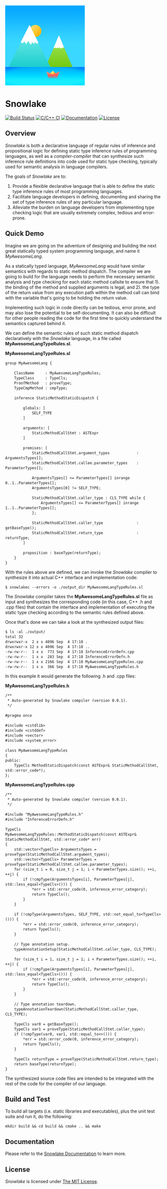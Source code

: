 ![Snowlake Logo](/resources/SnowlakeIcon_256.png)


# Snowlake

[![Build Status](https://travis-ci.org/tetrachrome/Snowlake.svg?branch=master)](https://travis-ci.org/tetrachrome/Snowlake)
[![C/C++ CI](https://github.com/tetrachrome/Snowlake/workflows/C/C++%20CI/badge.svg)](https://github.com/tetrachrome/Snowlake/actions)
[![Documentation](https://readthedocs.org/projects/snowlake/badge/?version=latest)](https://snowlake.readthedocs.io/en/latest/)
[![License](https://img.shields.io/badge/license-MIT-blue.svg)](https://opensource.org/licenses/MIT)


## Overview

*Snowlake* is both a declarative language of regular rules of inference
and propositional logic for defining static type inference rules of
programming languages, as well as a *compiler-compiler* that can
synthesize such inference rule definitions into code used for static type
checking, typically used for semantic analysis in language compilers.

The goals of *Snowlake* are to:

  1. Provide a flexible declarative language that is able to define the static
     type inference rules of most programming languages.
  2. Facilitate language developers in defining, documenting and sharing
     the set of type inference rules of any particular language.
  3. Alleviate the burden on language developers from implementing type
     checking logic that are usually extremely complex, tedious and error-prone.


## Quick Demo

Imagine we are going on the adventure of designing and building the next great
statically typed system programming language, and name it *MyAwesomeLang*.

As a statically typed language, *MyAwesomeLang* would have similar semantics with
regards to static method dispatch. The compiler we are going to build for the
language needs to perform the necessary semantic analysis and type checking for
each static method callsite to ensure that 1). the binding of the method and
supplied arguments is legal, and 2). the type of the return value from any
execution path within the method call can bind with the variable that's going
to be holding the return value.

Implementing such logic in code directly can be tedious, error prone, and may
also lose the potential to be self-documenting. It can also be difficult for
other people reading the code for the first time to quickly understand the
semantics captured behind it.

We can define the semantic rules of such static method dispatch declaratively
with the *Snowlake* language, in a file called **MyAwesomeLangTypeRules.sl**.

**MyAwesomeLangTypeRules.sl**

```
group MyAwesomeLang {

    ClassName     : MyAwesomeLangTypeRules;
    TypeClass     : TypeCls;
    ProofMethod   : proveType;
    TypeCmpMethod : cmpType;

    inference StaticMethodStaticDispatch {

        globals: [
            SELF_TYPE
        ]

        arguments: [
            StaticMethodCallStmt : ASTExpr
        ]

        premises: [
            StaticMethodCallStmt.argument_types            : ArgumentsTypes[];
            StaticMethodCallStmt.callee.parameter_types    : ParameterTypes[];

            ArgumentsTypes[] <= ParameterTypes[] inrange 0..1..ParameterTypes[];
            ArgumentsTypes[0] != SELF_TYPE;

            StaticMethodCallStmt.caller_type : CLS_TYPE while {
                ArgumentsTypes[] <= ParameterTypes[] inrange 1..1..ParameterTypes[];
            };

            StaticMethodCallStmt.caller_type               : getBaseType();
            StaticMethodCallStmt.return_type               : returnType;
        ]

        proposition : baseType(returnType);
    }
}
```

With the rules above are defined, we can invoke the *Snowlake* compiler to
synthesize it into actual C++ interface and implementation code:

```
$ snowlakec --errors -o ./output_dir MyAwesomeLangTypeRules.sl
```

The *Snowlake* compiler takes the **MyAwesomeLangTypeRules.sl** file as input
and synthesizes the corresponding code (in this case, C++ .h and .cpp files)
that contain the interface and implementation of executing the static type
checking according to the semantic rules defined above.

Once that's done we can take a look at the synthesized output files:

```
$ ls -al ./output/
total 32
drwxrwxr-x  2 x x 4096 Sep  4 17:18 .
drwxrwxr-x 12 x x 4096 Sep  4 17:18 ..
-rw-rw-r--  1 x x  773 Sep  4 17:18 InferenceErrorDefn.cpp
-rw-rw-r--  1 x x  283 Sep  4 17:18 InferenceErrorDefn.h
-rw-rw-r--  1 x x 2166 Sep  4 17:18 MyAwesomeLangTypeRules.cpp
-rw-rw-r--  1 x x  366 Sep  4 17:18 MyAwesomeLangTypeRules.h
```

In this example it would generate the following .h and .cpp files:

**MyAwesomeLangTypeRules.h**

```
/**
 * Auto-generated by Snowlake compiler (version 0.0.1).
 */

#pragma once

#include <cstdlib>
#include <cstddef>
#include <vector>
#include <system_error>

class MyAwesomeLangTypeRules
{
public:
    TypeCls MethodStaticDispatch(const ASTExpr& StaticMethodCallStmt, std::error_code*);
};
```

**MyAwesomeLangTypeRules.cpp**

```
/**
 * Auto-generated by Snowlake compiler (version 0.0.1).
 */

#include "MyAwesomeLangTypeRules.h"
#include "InferenceErrorDefn.h"

TypeCls
MyAwesomeLangTypeRules::MethodStaticDispatch(const ASTExpr& StaticMethodCallStmt, std::error_code* err)
{
    std::vector<TypeCls> ArgumentsTypes = proveType(StaticMethodCallStmt.argument_types);
    std::vector<TypeCls> ParameterTypes = proveType(StaticMethodCallStmt.callee.parameter_types);
    for (size_t i = 0, size_t j = 1; i < ParameterTypes.size(); ++i, ++j) {
        if (!cmpType(ArgumentsTypes[i], ParameterTypes[j], std::less_equal<TypeCls>())) {
            *err = std::error_code(0, inference_error_category);
            return TypeCls();
        }
    }

    if (!cmpType(ArgumentsTypes, SELF_TYPE, std::not_equal_to<TypeCls>())) {
        *err = std::error_code(0, inference_error_category);
        return TypeCls();
    }

    // Type annotation setup.
    typeAnnotationSetup(StaticMethodCallStmt.caller_type, CLS_TYPE);

    for (size_t i = 1, size_t j = 1; i < ParameterTypes.size(); ++i, ++j) {
        if (!cmpType(ArgumentsTypes[i], ParameterTypes[j], std::less_equal<TypeCls>())) {
            *err = std::error_code(0, inference_error_category);
            return TypeCls();
        }
    }

    // Type annotation teardown.
    typeAnnotationTeardown(StaticMethodCallStmt.caller_type, CLS_TYPE);

    TypeCls var0 = getBaseType();
    TypeCls var1 = proveType(StaticMethodCallStmt.caller_type);
    if (!cmpType(var0, var1, std::equal_to<>())) {
        *err = std::error_code(0, inference_error_category);
        return TypeCls();
    }

    TypeCls returnType = proveType(StaticMethodCallStmt.return_type);
    return baseType(returnType);
}
```

The synthesized source code files are intended to be integrated with the
rest of the code for the compiler of our language.


## Build and Test

To build all targets (i.e. static libraries and executables), plus the unit test suite and run it,
do the following:

```
mkdir build && cd build && cmake .. && make
```


## Documentation

Please refer to the [Snowlake Documentation](https://snowlake.readthedocs.io/en/latest/)
to learn more.


## License

*Snowlake* is licensed under [The MIT License](http://opensource.org/licenses/MIT).
